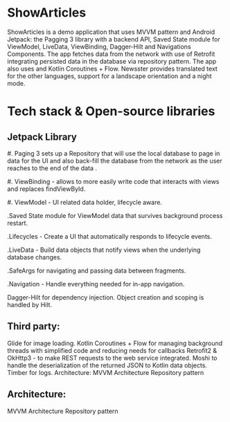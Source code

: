 # ShowArticles
ShowArticles is a demo application that uses MVVM pattern and Android Jetpack: the Pagging 3 library with a backend API, Saved State module for ViewModel, LiveData, ViewBinding, Dagger-Hilt and Navigations Components. The app fetches data from the network with use of Retrofit integrating persisted data in the database via repository pattern. The app also uses and Kotlin Coroutines + Flow. Newsster provides translated text for the other languages, support for a landscape orientation and a night mode.

# Tech stack & Open-source libraries
## Jetpack Library
#. Paging 3 sets up a Repository that will use the local database to page in data for the UI and also back-fill the database from the network as the user reaches to the end of the data .

#. ViewBinding - allows to more easily write code that interacts with views and replaces findViewById.

#. ViewModel - UI related data holder, lifecycle aware.

.Saved State module for ViewModel data that survives background process restart.

.Lifecycles - Create a UI that automatically responds to lifecycle events.

.LiveData - Build data objects that notify views when the underlying database changes.

.SafeArgs for navigating and passing data between fragments.

.Navigation - Handle everything needed for in-app navigation.

Dagger-Hilt for dependency injection. Object creation and scoping is handled by Hilt.

## Third party:


Glide for image loading.
Kotlin Coroutines + Flow for managing background threads with simplified code and reducing needs for callbacks
Retrofit2 & OkHttp3 - to make REST requests to the web service integrated.
Moshi to handle the deserialization of the returned JSON to Kotlin data objects.
Timber for logs.
Architecture:
MVVM Architecture
Repository pattern

## Architecture:

MVVM Architecture
Repository pattern
